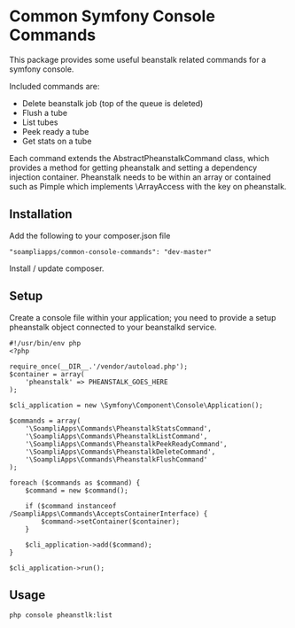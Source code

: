 # Common Symfony Console Commands

This package provides some useful beanstalk related commands for a symfony console.

Included commands are:

- Delete beanstalk job (top of the queue is deleted)
- Flush a tube
- List tubes
- Peek ready a tube
- Get stats on a tube

Each command extends the AbstractPheanstalkCommand class, which provides a method for getting pheanstalk and setting a dependency injection container. Pheanstalk needs to be within an array or contained such as Pimple which implements \ArrayAccess with the key on pheanstalk. 

## Installation

Add the following to your composer.json file

    "soampliapps/common-console-commands": "dev-master"
    
Install / update composer.

## Setup

Create a console file within your application; you need to provide a setup pheanstalk object connected to your beanstalkd service.

    #!/usr/bin/env php
    <?php

    require_once(__DIR__.'/vendor/autoload.php');
    $container = array(
        'pheanstalk' => PHEANSTALK_GOES_HERE
    );

    $cli_application = new \Symfony\Component\Console\Application();

    $commands = array(
        '\SoampliApps\Commands\PheanstalkStatsCommand',
        '\SoampliApps\Commands\PheanstalkListCommand',
        '\SoampliApps\Commands\PheanstalkPeekReadyCommand',
        '\SoampliApps\Commands\PheanstalkDeleteCommand',
        '\SoampliApps\Commands\PheanstalkFlushCommand'
    );

    foreach ($commands as $command) {
        $command = new $command();

        if ($command instanceof /SoampliApps\Commands\AcceptsContainerInterface) {
            $command->setContainer($container);
        }

        $cli_application->add($command);
    }

    $cli_application->run();

## Usage

    php console pheanstlk:list

